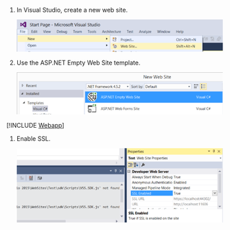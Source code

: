 1. In Visual Studio, create a new web site.

	![File menu, new web site](./_img/create-hub-app-asp4/new-web-site.png)

1. Use the ASP.NET Empty Web Site template.

	![New project dialog with ASP.NET Web Application selected](./_img/create-hub-app-asp4/empty-web-site.png)

[!INCLUDE [Webapp](create-web-page.md)]

1. Enable SSL.

	![Enable SSL](./_img/create-hub-app-asp4/enable-ssl.png)
